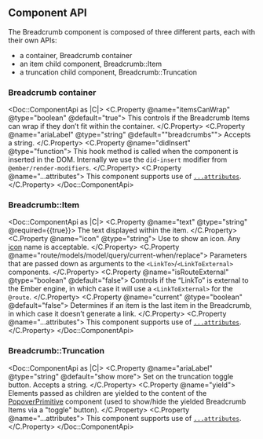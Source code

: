 ## Component API

The Breadcrumb component is composed of three different parts, each with their own APIs:

- a container, Breadcrumb container
- an item child component, Breadcrumb::Item
- a truncation child component, Breadcrumb::Truncation

### Breadcrumb container

<Doc::ComponentApi as |C|>
  <C.Property @name="itemsCanWrap" @type="boolean" @default="true">
    This controls if the Breadcrumb Items can wrap if they don’t fit within the container.
  </C.Property>
  <C.Property @name="ariaLabel" @type="string" @default="&quot;breadcrumbs&quot;">
    Accepts a string.
  </C.Property>
  <C.Property @name="didInsert" @type="function">
    This hook method is called when the component is inserted in the DOM. Internally we use the `did-insert` modifier from `@ember/render-modifiers`.
  </C.Property>
  <C.Property @name="...attributes">
    This component supports use of [`...attributes`](https://guides.emberjs.com/release/in-depth-topics/patterns-for-components/#toc_attribute-ordering).<br/>
  </C.Property>
</Doc::ComponentApi>

### Breadcrumb::Item

<Doc::ComponentApi as |C|>
  <C.Property @name="text" @type="string" @required={{true}}>
    The text displayed within the item.
  </C.Property>
  <C.Property @name="icon" @type="string">
    Use to show an icon. Any [icon](/icons/library) name is acceptable.
  </C.Property>
  <C.Property @name="route/models/model/query/current-when/replace">
    Parameters that are passed down as arguments to the `<LinkTo>`/`<LinkToExternal>` components.
  </C.Property>
  <C.Property @name="isRouteExternal" @type="boolean" @default="false">
    Controls if the “LinkTo” is external to the Ember engine, in which case it will use a `<LinkToExternal>` for the `@route`.
  </C.Property>
  <C.Property @name="current" @type="boolean" @default="false">
    Determines if an item is the last item in the Breadcrumb, in which case it doesn’t generate a link.
  </C.Property>
  <C.Property @name="...attributes">
    This component supports use of [`...attributes`](https://guides.emberjs.com/release/in-depth-topics/patterns-for-components/#toc_attribute-ordering).
  </C.Property>
</Doc::ComponentApi>

### Breadcrumb::Truncation

<Doc::ComponentApi as |C|>
  <C.Property @name="ariaLabel" @type="string" @default="show more">
    Set on the truncation toggle button. Accepts a string.
  </C.Property>
  <C.Property @name="yield">
    Elements passed as children are yielded to the content of the [PopoverPrimitive](/utilities/popover-primitive) component (used to show/hide the yielded Breadcrumb Items via a "toggle" button).
  </C.Property>
  <C.Property @name="...attributes">
    This component supports use of [`...attributes`](https://guides.emberjs.com/release/in-depth-topics/patterns-for-components/#toc_attribute-ordering).
  </C.Property>
</Doc::ComponentApi>
